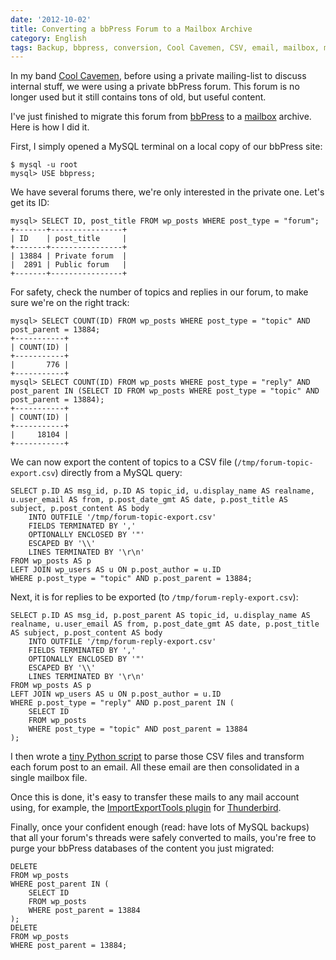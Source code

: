```yaml
---
date: '2012-10-02'
title: Converting a bbPress Forum to a Mailbox Archive
category: English
tags: Backup, bbpress, conversion, Cool Cavemen, CSV, email, mailbox, mbox, migration, MySQL, SQL, PHP, Python, SQL, WordPress
---
```


In my band [Cool Cavemen](https://coolcavemen.com), before using a private mailing-list to discuss internal stuff, we were using a private bbPress forum. This forum is no longer used but it still contains tons of old, but useful content.

I've just finished to migrate this forum from [bbPress](https://bbpress.org/) to a [mailbox](https://en.wikipedia.org/wiki/Mbox) archive. Here is how I did it.

First, I simply opened a MySQL terminal on a local copy of our bbPress site:

```shell-session
$ mysql -u root
mysql> USE bbpress;
```

We have several forums there, we're only interested in the private one. Let's get its ID:

```console
mysql> SELECT ID, post_title FROM wp_posts WHERE post_type = "forum";
+-------+----------------+
| ID    | post_title     |
+-------+----------------+
| 13884 | Private forum  |
|  2891 | Public forum   |
+-------+----------------+
```

For safety, check the number of topics and replies in our forum, to make sure we're on the right track:

```console
mysql> SELECT COUNT(ID) FROM wp_posts WHERE post_type = "topic" AND post_parent = 13884;
+-----------+
| COUNT(ID) |
+-----------+
|       776 |
+-----------+
mysql> SELECT COUNT(ID) FROM wp_posts WHERE post_type = "reply" AND post_parent IN (SELECT ID FROM wp_posts WHERE post_type = "topic" AND post_parent = 13884);
+-----------+
| COUNT(ID) |
+-----------+
|     18104 |
+-----------+
```

We can now export the content of topics to a CSV file (`/tmp/forum-topic-export.csv`) directly from a MySQL query:

```mysql
SELECT p.ID AS msg_id, p.ID AS topic_id, u.display_name AS realname, u.user_email AS from, p.post_date_gmt AS date, p.post_title AS subject, p.post_content AS body
    INTO OUTFILE '/tmp/forum-topic-export.csv'
    FIELDS TERMINATED BY ','
    OPTIONALLY ENCLOSED BY '"'
    ESCAPED BY '\\'
    LINES TERMINATED BY '\r\n'
FROM wp_posts AS p
LEFT JOIN wp_users AS u ON p.post_author = u.ID
WHERE p.post_type = "topic" AND p.post_parent = 13884;
```

Next, it is for replies to be exported (to `/tmp/forum-reply-export.csv`):

```mysql
SELECT p.ID AS msg_id, p.post_parent AS topic_id, u.display_name AS realname, u.user_email AS from, p.post_date_gmt AS date, p.post_title AS subject, p.post_content AS body
    INTO OUTFILE '/tmp/forum-reply-export.csv'
    FIELDS TERMINATED BY ','
    OPTIONALLY ENCLOSED BY '"'
    ESCAPED BY '\\'
    LINES TERMINATED BY '\r\n'
FROM wp_posts AS p
LEFT JOIN wp_users AS u ON p.post_author = u.ID
WHERE p.post_type = "reply" AND p.post_parent IN (
    SELECT ID
    FROM wp_posts
    WHERE post_type = "topic" AND post_parent = 13884
);
```

I then wrote a [tiny Python script](https://github.com/kdeldycke/scripts/blob/master/bbpress-to-mailbox.py) to parse those CSV files and transform each forum post to an email. All these email are then consolidated in a single mailbox file.

Once this is done, it's easy to transfer these mails to any mail account using, for example, the [ImportExportTools plugin](https://addons.mozilla.org/thunderbird/addon/importexporttools/) for [Thunderbird](https://www.mozilla.org/thunderbird/).

Finally, once your confident enough (read: have lots of MySQL backups) that all your forum's threads were safely converted to mails, you're free to purge your bbPress databases of the content you just migrated:

```mysql
DELETE
FROM wp_posts
WHERE post_parent IN (
    SELECT ID
    FROM wp_posts
    WHERE post_parent = 13884
);
DELETE
FROM wp_posts
WHERE post_parent = 13884;
```
